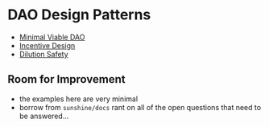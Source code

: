 # DAO Design Patterns

* [Minimal Viable DAO](./minimal.md)
* [Incentive Design](./incentive.md)
* [Dilution Safety](./dilution.md)

## Room for Improvement

* the examples here are very minimal
* borrow from `sunshine/docs` rant on all of the open questions that need to be answered...